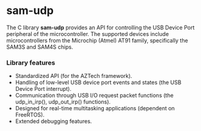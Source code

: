 
# sam-udp

The C library **sam-udp** provides an API for controlling the USB Device Port peripheral of the microcontroller.
The supported devices include microcontrollers from the Microchip (Atmel) AT91 family, specifically the SAM3S and SAM4S chips.

### Library features

- Standardized API (for the AZTech framework).
- Handling of low-level USB device port events and states (the USB Device Port interrupt).
- Communication through USB I/O request packet functions (the udp\_in\_irp(), udp\_out\_irp() functions).
- Designed for real-time multitasking applications (dependent on FreeRTOS).
- Extended debugging features.
